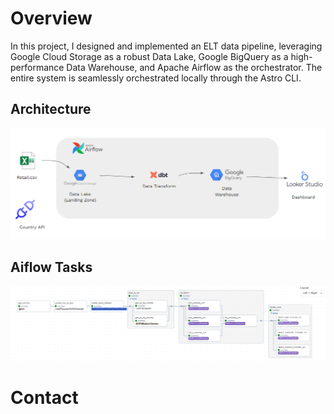 Overview
========

In this project, I designed and implemented an ELT data pipeline, leveraging Google Cloud Storage as a robust Data Lake, Google BigQuery as a high-performance Data Warehouse, and Apache Airflow as the orchestrator. The entire system is seamlessly orchestrated locally through the Astro CLI.

## Architecture
![architecture](/retail_de_project/images/elt_diagram.png)

## Aiflow Tasks
![tasks](/retail_de_project/images/data_pipeline.png)

Contact
=======
